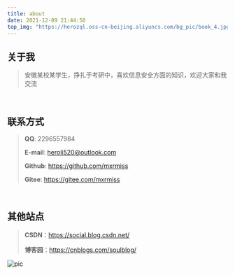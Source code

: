 ```yaml
---
title: about
date: 2021-12-09 21:44:50
top_img: "https://herozql.oss-cn-beijing.aliyuncs.com/bg_pic/book_4.jpg"
---
```


## 关于我 

>安徽某校某学生，挣扎于考研中，喜欢信息安全方面的知识，欢迎大家和我交流

<br/>

## 联系方式 

>**QQ**: 2296557984
>
>**E-mail**: heroli520@outlook.com
>
>**Github**: https://github.com/mxrmiss
>
>**Gitee**: https://gitee.com/mxrmiss

<br/>

## 其他站点

>**CSDN**：https://social.blog.csdn.net/
>
>**博客园**：https://cnblogs.com/soulblog/

![pic](https://pic.001.social/main/book_6-16417884628221.jpg)